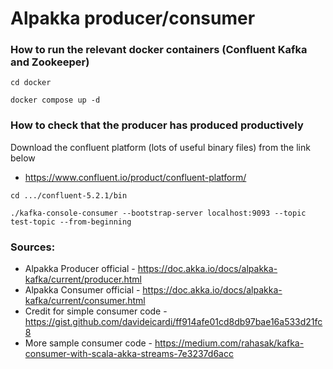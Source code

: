 # Alpakka producer/consumer

### How to run the relevant docker containers (Confluent Kafka and Zookeeper)

`cd docker`

`docker compose up -d`

### How to check that the producer has produced productively

Download the confluent platform (lots of useful binary files) from the link below

* https://www.confluent.io/product/confluent-platform/

`cd .../confluent-5.2.1/bin`

`./kafka-console-consumer --bootstrap-server localhost:9093 --topic test-topic --from-beginning`

### Sources:

* Alpakka Producer official - https://doc.akka.io/docs/alpakka-kafka/current/producer.html
* Alpakka Consumer official - https://doc.akka.io/docs/alpakka-kafka/current/consumer.html
* Credit for simple consumer code - https://gist.github.com/davideicardi/ff914afe01cd8db97bae16a533d21fc8
* More sample consumer code - https://medium.com/rahasak/kafka-consumer-with-scala-akka-streams-7e3237d6acc